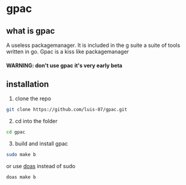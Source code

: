 # gpac
## what is gpac
A useless packagemanager. 
It is included in the g suite a suite of tools written in go.
Gpac is a kiss like packagemanager
#### WARNING: don't use gpac it's very early beta 
## installation
1. clone the repo
```sh
git clone https://github.com/luis-07/gpac.git
```
2. cd into the folder
```sh
cd gpac
```
3. build and install gpac
```sh
sudo make b
```
or use [doas](https://github.com/slicer69/doas) instead of sudo 
```
doas make b
```
